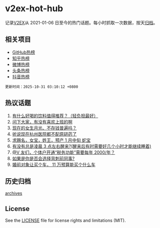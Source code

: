 # v2ex-hot-hub

 记录[V2EX](https://www.v2ex.com/)从 2021-01-06 日至今的热门话题。每小时抓取一次数据，按天[归档](archives)。
 
 ## 相关项目

- [GitHub热榜](https://github.com/lonnyzhang423/github-hot-hub)
- [知乎热榜](https://github.com/lonnyzhang423/zhihu-hot-hub)
- [微博热榜](https://github.com/lonnyzhang423/weibo-hot-hub)
- [头条热榜](https://github.com/lonnyzhang423/toutiao-hot-hub)
- [抖音热榜](https://github.com/lonnyzhang423/douyin-hot-hub)


 `更新时间：2025-10-31 03:10:12 +0800`

## 热议话题

1. [有什么好喝的饮料值得推荐？（轻负担最好）](https://www.v2ex.com/t/1169345)
1. [问下大家，有没有喜欢上班的啊](https://www.v2ex.com/t/1169301)
1. [现在的女生月光、不存钱普遍吗？](https://www.v2ex.com/t/1169368)
1. [听说现在杭州医院都不配原研药了](https://www.v2ex.com/t/1169305)
1. [求赐名，女宝，姓王，预产 1 月中旬 蛇宝](https://www.v2ex.com/t/1169409)
1. [有没有总是凌晨 3 点左右醒来?(醒来后有时需要好几个小时才能继续睡着)](https://www.v2ex.com/t/1169304)
1. [@V 友们，个体户开通“税务功能”需要每年 2000/年？](https://www.v2ex.com/t/1169289)
1. [如果是你是否会选择背刺前同事?](https://www.v2ex.com/t/1169349)
1. [婚前对象让买个车， 11 万预算能买个什么车](https://www.v2ex.com/t/1169321)

## 历史归档

[archives](archives)

## License

See the [LICENSE](LICENSE) file for license rights and limitations (MIT).
